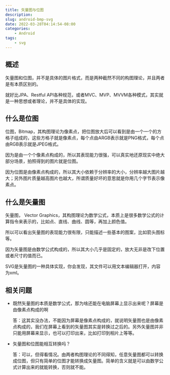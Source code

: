 ```yaml
---
title: 矢量图与位图
description: 
slug: android-bmp-svg
date: 2022-03-28T04:14:54-08:00
categories:
    - Android
tags:
    - svg
---
```


## 概述

矢量图和位图，并不是具体的图片格式，而是两种截然不同的构图理论，并且两者是有本质区别的。

就好比JPA、Restful API各种规范，或者MVC、MVP、MVVM各种模式，其实就是一种思想或者理论，并不是具体的实现。

## 什么是位图

位图，Bitmap，其构图理论为像素点，把位图放大后可以看到是由一个一个的方格子组成的，这些方格子就是像素点，每个点由ARGB表示就是PNG格式，每个点由RGB表示就是JPEG格式。

因为是由一个个像素点构成的，所以其表现能力很强，可以真实地还原现实中绝大部分场景，拍照得到的图片就是位图。

因为位图是由像素点构成的，所以其大小依赖于分辨率的大小，分辨率越大图片越大；另外图片质量越高图片也越大，所谓质量好坏的意思就是你用几个字节表示像素点。

## 什么是矢量图

矢量图， Vector Graphics，其构图理论为数学公式，本质上是很多数学公式的计算指令来表示的，比如点、直线、曲线、圆等，再加上颜色值。

所以可以看出矢量图的表现能力很有限，只能描述一些基本的图案，比如箭头图标等。

因为矢量图是由数学公式构成的，所以其大小几乎是固定的，放大无非是改下位置或者尺寸的值而已。

SVG是矢量图的一种具体实现，你会发现，其文件可以用文本编辑器打开，内容为xml。

## 相关问题

- 既然矢量图的本质是数学公式，那为啥还能在电脑屏幕上显示出来呢？屏幕是由像素点构成的啊

  答：这其实没办法，不能因为屏幕是像素点构成的，就说明矢量图也是由像素点构成的，我们在屏幕上看到的矢量图其实是转换过之后的。另外矢量图并非只能用屏幕来显示，也可以打印出来，比如打印到相片上等等。

- 矢量图和位图能相互转换吗？

  答：可以，但得看情况。由两者构图理论的不同得知，任意矢量图都可以转换成位图，但只有简单的位图才能转换成矢量图。简单的含义就是可以由数学公式计算出来的就能转换，否则就不能。

